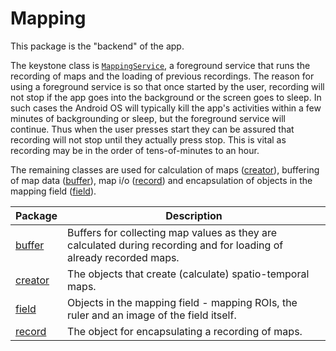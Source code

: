 # Mapping

This package is the "backend" of the app. 

The keystone class is [`MappingService`](MappingService.kt), a foreground service that runs the recording
of maps and the loading of previous recordings. The reason for using a foreground service is so that once 
started by the user, recording will not stop if the app goes into the background or the screen goes to sleep. In
such cases the Android OS will typically kill the app's activities within a few minutes of backgrounding or sleep, but
the foreground service will continue. Thus when the user presses start they can be assured that recording will 
not stop until they actually press stop. This is vital as recording may be in the order of tens-of-minutes to an hour.

The remaining classes are used for calculation of maps ([creator](creator)), buffering of map data ([buffer](buffer)),
map i/o ([record](record)) and encapsulation of objects in the mapping field ([field](field)).

| Package            | Description                                                                                                         |
|--------------------|---------------------------------------------------------------------------------------------------------------------|
| [buffer](buffer)   | Buffers for collecting map values as they are calculated during recording and for loading of already recorded maps. |
| [creator](creator) | The objects that create (calculate) spatio-temporal maps.                                                           |
| [field](field)     | Objects in the mapping field - mapping ROIs, the ruler and an image of the field itself.                            |
| [record](record)   | The object for encapsulating a recording of maps.                                                                   |

